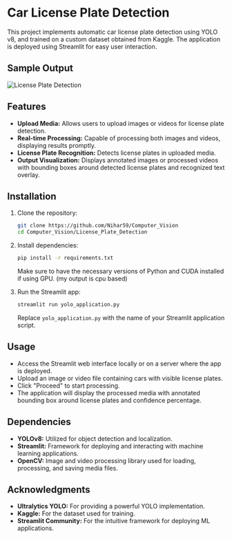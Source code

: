 
# Car License Plate Detection

This project implements automatic car license plate detection using YOLO v8, and trained on a custom dataset obtained from Kaggle. The application is deployed using Streamlit for easy user interaction.

## Sample Output
![License Plate Detection](https://github.com/Nihar59/Computer_Vision/assets/69728446/cb91ab84-bdad-4aee-82d1-f05a034f5944)



## Features

- **Upload Media:** Allows users to upload images or videos for license plate detection.
- **Real-time Processing:** Capable of processing both images and videos, displaying results promptly.
- **License Plate Recognition:** Detects license plates in uploaded media.
- **Output Visualization:** Displays annotated images or processed videos with bounding boxes around detected license plates and recognized text overlay.

## Installation

1. Clone the repository:

   ```bash
   git clone https://github.com/Nihar59/Computer_Vision
   cd Computer_Vision/License_Plate_Detection
   ```

2. Install dependencies:

   ```bash
   pip install -r requirements.txt
   ```

   Make sure to have the necessary versions of Python and CUDA installed if using GPU. (my output is cpu based)

3. Run the Streamlit app:

   ```bash
   streamlit run yolo_application.py
   ```

   Replace `yolo_application.py` with the name of your Streamlit application script.

## Usage

- Access the Streamlit web interface locally or on a server where the app is deployed.
- Upload an image or video file containing cars with visible license plates.
- Click "Proceed" to start processing.
- The application will display the processed media with annotated bounding box around license plates and confidence percentage.

## Dependencies

- **YOLOv8:** Utilized for object detection and localization.
- **Streamlit:** Framework for deploying and interacting with machine learning applications.
- **OpenCV:** Image and video processing library used for loading, processing, and saving media files.


## Acknowledgments

- **Ultralytics YOLO:** For providing a powerful YOLO implementation.
- **Kaggle:** For the dataset used for training.
- **Streamlit Community:** For the intuitive framework for deploying ML applications.


